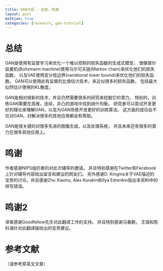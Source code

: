 ```yaml
---
title: GAN介绍 - 总结，鸣谢
layout: post
mathjax: true
categories: [research, gan-tutorial]
---
```


# 总结

GAN是使用有监督学习来优化一个难以控制的损失函数的生成式模型， 很像玻尔兹曼机(Boltzmann machine)使用马尔可夫链(Markov chain)来优化他们的损失函数， 
以及VAE使用变分低边界(variational lower bound)来优化他们的损失函数。
GAN可以使用此有监督的比值估计技术，来近似很多的损失函数， 包括最大似然估计使用的KL散度。

GAN是相对很新的技术，并且仍然需要很多的研究来挖掘它的潜力。
特别的，训练GAN需要在高维，连续，非凸的游戏中找到纳什均衡。
研究者可以尝试开发更好的理论来理解GAN，以及为GAN场景开发更好的训练算法。
这方面的成功会不仅对GAN，对解决很多的其他应用都会有帮助。

GAN是很关键的对很多先进的图像生成，以及处理系统， 并且未来还有很多的潜力在很多其他应用上。

# 鸣谢
作者感谢NIPS组织者的对此次辅导的邀请。 并且特别感谢在Twitter和Facebook上针对辅导内容给出留言和建议的网友们。
另外感谢D. Kingma关于VAE描述的宝贵的讨论。并且感谢Zhu Xiaohu, Alex Kurakin和Ilya Edrenkin指出本资料中的拼写错误。

# 鸣谢2
译者感谢Goodfellow先生对此翻译工作的支持。
并且特别感谢马春鹏， 王瑞和陈科海针对此翻译版给出的宝贵建议。

# 参考文献
（请参考原英文文章）
